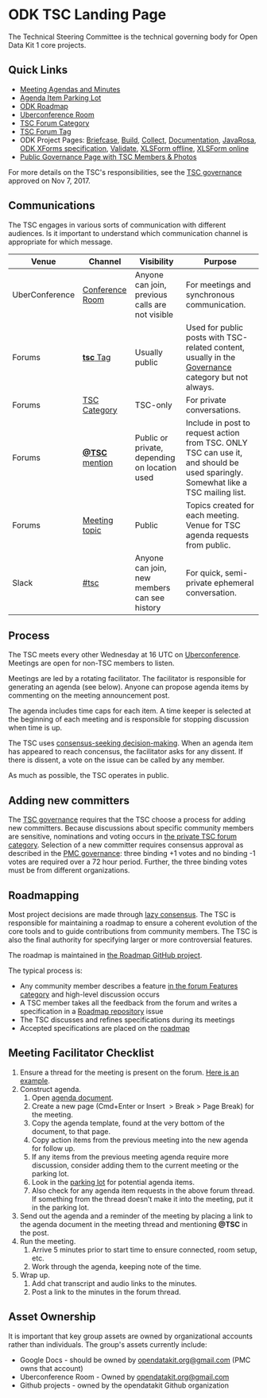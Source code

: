 # ODK TSC Landing Page

The Technical Steering Committee is the technical governing body for Open Data Kit 1 core projects.

## Quick Links

- [Meeting Agendas and Minutes](https://docs.google.com/document/d/1KdUeiryViiPyiG8ajDC_snxSzDBBb-kwNauHvD_chfA/edit)
- [Agenda Item Parking Lot](https://docs.google.com/spreadsheets/d/15haxZxYvl6BcaPLGw-3zctzUQad8F3hCYqsnD5ylqdo/edit#gid=0)
- [ODK Roadmap](https://github.com/opendatakit/roadmap/projects/1)
- [Uberconference Room](https://www.uberconference.com/opendatakit)
- [TSC Forum Category](https://forum.opendatakit.org/c/governance/tsc)
- [TSC Forum Tag](https://forum.opendatakit.org/tags/tsc)
- ODK Project Pages: [Briefcase](https://github.com/opendatakit/briefcase), [Build](https://github.com/opendatakit/build), [Collect](https://github.com/opendatakit/collect), [Documentation](https://github.com/opendatakit/docs), [JavaRosa](https://github.com/opendatakit/javarosa), [ODK XForms specification](https://github.com/opendatakit/xforms-spec), [Validate](https://github.com/opendatakit/validate), [XLSForm offline](https://github.com/opendatakit/xlsform-offline), [XLSForm online](https://github.com/opendatakit/xlsform-online)
- [Public Governance Page with TSC Members & Photos](https://opendatakit.org/community/governance/)

For more details on the TSC's responsibilities, see the [TSC governance](https://github.com/lognaturel/governance/blob/master/TECHNICAL-STEERING-COMMITTEE.md) approved on Nov 7, 2017.

## Communications
The TSC engages in various sorts of communication with different audiences. Is it important to understand which communication channel is appropriate for which message.

| Venue | Channel | Visibility | Purpose |
|---|---|---|---|
| UberConference | [Conference Room](https://www.uberconference.com/opendatakit) | Anyone can join, previous calls are not visible | For meetings and synchronous communication. |
| Forums | [**tsc** Tag](https://forum.opendatakit.org/tags/tsc) | Usually public | Used for public posts with TSC-related content, usually in the [Governance](https://forum.opendatakit.org/c/governance) category but not always. |
| Forums | [TSC Category](https://forum.opendatakit.org/c/governance/tsc) | TSC-only | For private conversations. |
| Forums | [**@TSC** mention](https://forum.opendatakit.org/search?q=%40TSC%20) | Public or private, depending on location used | Include in post to request action from TSC. ONLY TSC can use it, and should be used sparingly. Somewhat like a TSC mailing list. |
| Forums | [Meeting topic](https://forum.opendatakit.org/search?q=ODK%201%20TSC%20Call) | Public | Topics created for each meeting. Venue for TSC agenda requests from public. |
| Slack | [#tsc](https://opendatakit.slack.com/channels/tsc) | Anyone can join, new members can see history | For quick, semi-private ephemeral conversation. |

## Process
The TSC meets every other Wednesday at 16 UTC on [Uberconference](https://www.uberconference.com/opendatakit). Meetings are open for non-TSC members to listen. 

Meetings are led by a rotating facilitator. The facilitator is responsible for generating an agenda (see below). Anyone can propose agenda items by commenting on the meeting announcement post.

The agenda includes time caps for each item. A time keeper is selected at the beginning of each meeting and is responsible for stopping discussion when time is up.

The TSC uses [consensus-seeking decision-making](https://en.wikipedia.org/wiki/Consensus-seeking_decision-making). When an agenda item has appeared to reach concensus, the facilitator asks for any dissent. If there is dissent, a vote on the issue can be called by any member.

As much as possible, the TSC operates in public.

## Adding new committers
The [TSC governance](https://github.com/opendatakit/governance/blob/master/TECHNICAL-STEERING-COMMITTEE.md) requires that the TSC choose a process for adding new committers. Because discussions about specific community members are sensitive, nominations and voting occurs in [the private TSC forum category](https://forum.opendatakit.org/c/governance/tsc). Selection of a new committer requires consensus approval as described in the [PMC governance](https://github.com/opendatakit/governance/blob/master/GOVERNANCE.md#types-of-approval): three binding +1 votes and no binding -1 votes are required over a 72 hour period. Further, the three binding votes must be from different organizations.

## Roadmapping
Most project decisions are made through [lazy consensus](https://github.com/opendatakit/governance/blob/master/GOVERNANCE.md#lazy-consensus). The TSC is responsible for maintaining a roadmap to ensure a coherent evolution of the core tools and to guide contributions from community members. The TSC is also the final authority for specifying larger or more controversial features.

The roadmap is maintained in [the Roadmap GitHub project](https://github.com/opendatakit/roadmap/projects/1).

The typical process is:
- Any community member describes a feature [in the forum Features category](https://forum.opendatakit.org/c/features) and high-level discussion occurs
- A TSC member takes all the feedback from the forum and writes a specification in a [Roadmap repository](https://github.com/opendatakit/roadmap) issue
- The TSC discusses and refines specifications during its meetings
- Accepted specifications are placed on the [roadmap](https://github.com/opendatakit/roadmap/projects/1)

## Meeting Facilitator Checklist
1. Ensure a thread for the meeting is present on the forum. [Here is an example](https://forum.opendatakit.org/t/odk-1-tsc-call-2018-02-21/11700).
2. Construct agenda.
    1. Open [agenda document](https://docs.google.com/document/d/1KdUeiryViiPyiG8ajDC_snxSzDBBb-kwNauHvD_chfA/edit).
    2. Create a new page (Cmd+Enter or Insert  &gt; Break &gt; Page Break) for the meeting.
    3. Copy the agenda template, found at the very bottom of the document, to that page.
    4. Copy action items from the previous meeting into the new agenda for follow up.
    5. If any items from the previous meeting agenda require more discussion, consider adding them to the current meeting or the parking lot.
    6. Look in the [parking lot](https://docs.google.com/spreadsheets/d/15haxZxYvl6BcaPLGw-3zctzUQad8F3hCYqsnD5ylqdo/edit#gid=0) for potential agenda items.
    7. Also check for any agenda item requests in the above forum thread. If something from the thread doesn’t make it into the meeting, put it in the parking lot.
4. Send out the agenda and a reminder of the meeting by placing a link to the agenda document in the meeting thread and mentioning **@TSC** in the post.
5. Run the meeting.
    1. Arrive 5 minutes prior to start time to ensure connected, room setup, etc.
    2. Work through the agenda, keeping note of the time.
6. Wrap up.
    1. Add chat transcript and audio links to the minutes.
    2. Post a link to the minutes in the forum thread.

## Asset Ownership
It is important that key group assets are owned by organizational accounts rather than individuals. The group's assets currently include:

* Google Docs - should be owned by opendatakit.org@gmail.com (PMC owns that account)
* Uberconference Room - Owned by opendatakit.org@gmail.com
* Github projects - owned by the opendatakit Github organization
